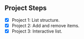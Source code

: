 ## Project Steps

- [x] Project 1: List structure. 
- [x] Project 2: Add and remove items.
- [x] Project 3: Interactive list.

